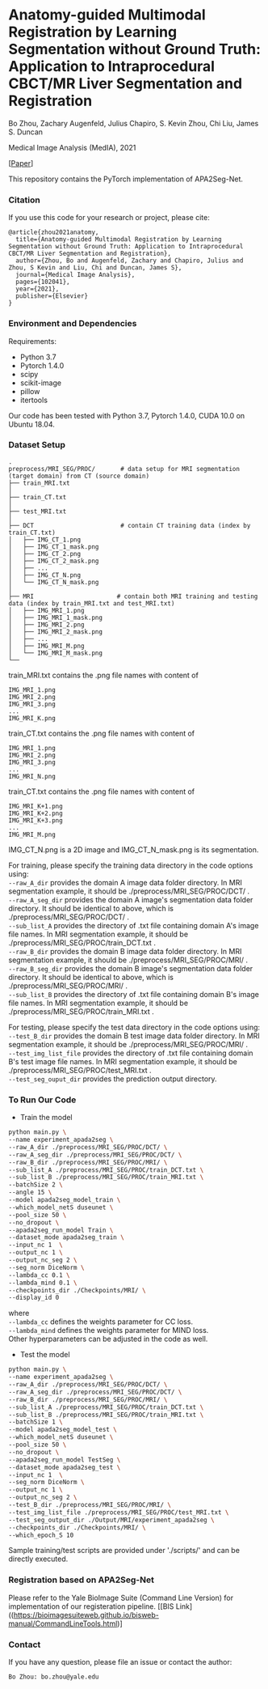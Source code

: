 # Anatomy-guided Multimodal Registration by Learning Segmentation without Ground Truth: Application to Intraprocedural CBCT/MR Liver Segmentation and Registration

Bo Zhou, Zachary Augenfeld, Julius Chapiro, S. Kevin Zhou, Chi Liu, James S. Duncan

Medical Image Analysis (MedIA), 2021

[[Paper](https://www.sciencedirect.com/science/article/pii/S1361841521000876)]

This repository contains the PyTorch implementation of APA2Seg-Net.

### Citation
If you use this code for your research or project, please cite:

    @article{zhou2021anatomy,
      title={Anatomy-guided Multimodal Registration by Learning Segmentation without Ground Truth: Application to Intraprocedural CBCT/MR Liver Segmentation and Registration},
      author={Zhou, Bo and Augenfeld, Zachary and Chapiro, Julius and Zhou, S Kevin and Liu, Chi and Duncan, James S},
      journal={Medical Image Analysis},
      pages={102041},
      year={2021},
      publisher={Elsevier}
    }


### Environment and Dependencies
Requirements:
* Python 3.7
* Pytorch 1.4.0
* scipy
* scikit-image
* pillow
* itertools

Our code has been tested with Python 3.7, Pytorch 1.4.0, CUDA 10.0 on Ubuntu 18.04.


### Dataset Setup
    .
    preprocess/MRI_SEG/PROC/       # data setup for MRI segmentation (target domain) from CT (source domain)
    ├── train_MRI.txt
    │
    ├── train_CT.txt
    │
    ├── test_MRI.txt
    │
    ├── DCT                        # contain CT training data (index by train_CT.txt)
    │   ├── IMG_CT_1.png     
    │   ├── IMG_CT_1_mask.png   
    │   ├── IMG_CT_2.png     
    │   ├── IMG_CT_2_mask.png 
    │   ├── ...
    │   ├── IMG_CT_N.png     
    │   └── IMG_CT_N_mask.png 
    │
    ├── MRI                       # contain both MRI training and testing data (index by train_MRI.txt and test_MRI.txt)
    │   ├── IMG_MRI_1.png     
    │   ├── IMG_MRI_1_mask.png   
    │   ├── IMG_MRI_2.png     
    │   ├── IMG_MRI_2_mask.png 
    │   ├── ...
    │   ├── IMG_MRI_M.png     
    │   └── IMG_MRI_M_mask.png          
    └── 

train_MRI.txt contains the .png file names with content of

    IMG_MRI_1.png 
    IMG_MRI_2.png
    IMG_MRI_3.png 
    ...
    IMG_MRI_K.png    

train_CT.txt contains the .png file names with content of

    IMG_MRI_1.png 
    IMG_MRI_2.png
    IMG_MRI_3.png 
    ...
    IMG_MRI_N.png  

train_CT.txt contains the .png file names with content of

    IMG_MRI_K+1.png 
    IMG_MRI_K+2.png
    IMG_MRI_K+3.png 
    ...
    IMG_MRI_M.png  

IMG_CT_N.png is a 2D image and IMG_CT_N_mask.png is its segmentation.

For training, please specify the training data directory in the code options using: \
`--raw_A_dir` provides the domain A image data folder directory. In MRI segmentation example, it should be ./preprocess/MRI_SEG/PROC/DCT/ . \
`--raw_A_seg_dir` provides the domain A image's segmentation data folder directory. It should be identical to above, which is ./preprocess/MRI_SEG/PROC/DCT/ . \
`--sub_list_A` provides the directory of .txt file containing domain A's image file names. In MRI segmentation example, it should be ./preprocess/MRI_SEG/PROC/train_DCT.txt . \
`--raw_B_dir` provides the domain B image data folder directory. In MRI segmentation example, it should be ./preprocess/MRI_SEG/PROC/MRI/ . \
`--raw_B_seg_dir` provides the domain B image's segmentation data folder directory. It should be identical to above, which is ./preprocess/MRI_SEG/PROC/MRI/ . \
`--sub_list_B` provides the directory of .txt file containing domain B's image file names. In MRI segmentation example, it should be ./preprocess/MRI_SEG/PROC/train_MRI.txt . 

For testing, please specify the test data directory in the code options using: \
`--test_B_dir` provides the domain B test image data folder directory. In MRI segmentation example, it should be ./preprocess/MRI_SEG/PROC/MRI/ . \
`--test_img_list_file` provides the directory of .txt file containing domain B's test image file names. In MRI segmentation example, it should be ./preprocess/MRI_SEG/PROC/test_MRI.txt . \
`--test_seg_ouput_dir` provides the prediction output directory. 


### To Run Our Code
- Train the model
```bash
python main.py \
--name experiment_apada2seg \
--raw_A_dir ./preprocess/MRI_SEG/PROC/DCT/ \
--raw_A_seg_dir ./preprocess/MRI_SEG/PROC/DCT/ \
--raw_B_dir ./preprocess/MRI_SEG/PROC/MRI/ \
--sub_list_A ./preprocess/MRI_SEG/PROC/train_DCT.txt \
--sub_list_B ./preprocess/MRI_SEG/PROC/train_MRI.txt \
--batchSize 2 \
--angle 15 \
--model apada2seg_model_train \
--which_model_netS duseunet \
--pool_size 50 \
--no_dropout \
--apada2seg_run_model Train \
--dataset_mode apada2seg_train \
--input_nc 1  \
--output_nc 1 \
--output_nc_seg 2 \
--seg_norm DiceNorm \
--lambda_cc 0.1 \
--lambda_mind 0.1 \
--checkpoints_dir ./Checkpoints/MRI/ \
--display_id 0
```
where \
`--lambda_cc` defines the weights parameter for CC loss. \
`--lambda_mind`  defines the weights parameter for MIND loss. \
Other hyperparameters can be adjusted in the code as well.

- Test the model
```bash
python main.py \
--name experiment_apada2seg \
--raw_A_dir ./preprocess/MRI_SEG/PROC/DCT/ \
--raw_A_seg_dir ./preprocess/MRI_SEG/PROC/DCT/ \
--raw_B_dir ./preprocess/MRI_SEG/PROC/MRI/ \
--sub_list_A ./preprocess/MRI_SEG/PROC/train_DCT.txt \
--sub_list_B ./preprocess/MRI_SEG/PROC/train_MRI.txt \
--batchSize 1 \
--model apada2seg_model_test \
--which_model_netS duseunet \
--pool_size 50 \
--no_dropout \
--apada2seg_run_model TestSeg \
--dataset_mode apada2seg_test \
--input_nc 1  \
--seg_norm DiceNorm \
--output_nc 1 \
--output_nc_seg 2 \
--test_B_dir ./preprocess/MRI_SEG/PROC/MRI/ \
--test_img_list_file ./preprocess/MRI_SEG/PROC/test_MRI.txt \
--test_seg_output_dir ./Output/MRI/experiment_apada2seg \
--checkpoints_dir ./Checkpoints/MRI/ \
--which_epoch_S 10
```
Sample training/test scripts are provided under './scripts/' and can be directly executed.


### Registration based on APA2Seg-Net
Please refer to the Yale BioImage Suite (Command Line Version) for implementation of our registeration pipeline.
[[BIS Link]((https://bioimagesuiteweb.github.io/bisweb-manual/CommandLineTools.html)]


### Contact 
If you have any question, please file an issue or contact the author:
```
Bo Zhou: bo.zhou@yale.edu
```